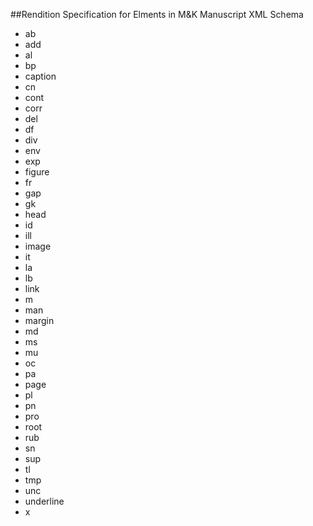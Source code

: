 ##Rendition Specification for Elments in M&K Manuscript XML Schema

* ab
* add
* al
* bp
* caption
* cn
* cont
* corr
* del
* df
* div
* env
* exp
* figure
* fr
* gap
* gk
* head
* id
* ill
* image
* it
* la
* lb
* link
* m
* man
* margin
* md
* ms
* mu
* oc
* pa
* page
* pl
* pn
* pro
* root
* rub
* sn
* sup
* tl
* tmp
* unc
* underline
* x
